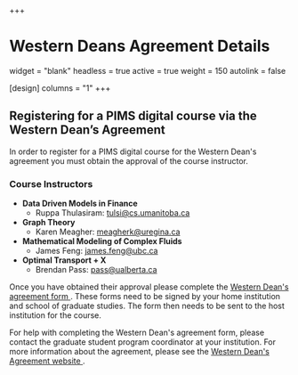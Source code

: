 +++
# Western Deans Agreement Details
widget = "blank"
headless = true
active = true
weight = 150
autolink = false

[design]
  columns = "1"
+++

## Registering for a PIMS digital course via the Western Dean’s Agreement

In order to register for a PIMS digital course for the Western Dean's agreement you must obtain the approval of the course instructor.

### Course Instructors

  *  **Data Driven Models in Finance** 
      * Ruppa Thulasiram: <a
        href="mailto:tulsi@cs.umanitoba.ca?subject=Registration for Data Driven Models in Finance PIMS course">tulsi&#64;cs.umanitoba.ca 
        <i class="fa fa-envelope" aria-hidden="true"></i></a>
  *  **Graph Theory** 
      * Karen Meagher: <a href="mailto:meagherk@uregina.ca?subject=Registration for Graph Theory PIMS course">meagherk&#64;uregina.ca
        <i class="fa fa-envelope" aria-hidden="true"></i></a>
  *  **Mathematical Modeling of Complex Fluids** 
      * James Feng: <a href="mailto:james.feng@ubc.ca?subject=Registration for Mathematical Modeling of Complex Fluids PIMS Course">james.feng&#64;ubc.ca
        <i class="fa fa-envelope" aria-hidden="true"></i></a>
  *  **Optimal Transport + X** 
      * Brendan Pass:  <a href="mailto:pass@ualberta.ca?subject=Registration for Optimal Transport + X PIMS course">pass&#64;ualberta.ca 
        <i class="fa fa-envelope"></i></a>
        

Once you have obtained their approval please complete the <a
href="http://wcdgs.ca/content/dam/ex/wcdgs/Western-Deans-Agreement.pdf">Western
Dean's agreement form <i class="fas fa-file-pdf"
aria-hidden="true"></i></a>. These
forms need to be signed by your home institution and school of graduate studies.
The form then needs to be sent to the host institution for the course. 

For help with completing the Western Dean's agreement form, please
contact the graduate student program coordinator at your institution. For more
information about the agreement, please see the <a
href="http://wcdgs.ca/western-deans-agreement.html">Western Dean's Agreement
website <i class="fas fa-external-link-alt"></i></a>.
